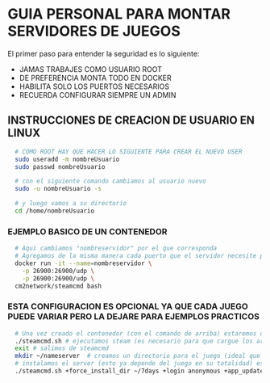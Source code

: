 # GUIA PERSONAL PARA MONTAR SERVIDORES DE JUEGOS

El primer paso para entender la seguridad es lo siguiente:

* JAMAS TRABAJES COMO USUARIO ROOT
* DE PREFERENCIA MONTA TODO EN DOCKER
* HABILITA SOLO LOS PUERTOS NECESARIOS
* RECUERDA CONFIGURAR SIEMPRE UN ADMIN

## INSTRUCCIONES DE CREACION DE USUARIO EN LINUX
```sh
  # COMO ROOT HAY QUE HACER LO SIGUIENTE PARA CREAR EL NUEVO USER
  sudo useradd -m nombreUsuario
  sudo passwd nombreUsuario

  # con el siguiente comando cambiamos al usuario nuevo
  sudo -u nombreUsuario -s

  # y luego vamos a su directorio
  cd /home/nombreUsuario
```

### EJEMPLO BASICO DE UN CONTENEDOR
```sh
  # Aqui cambiamos "nombreservidor" por el que corresponda
  # Agregamos de la misma manera cada puerto que el servidor necesite para su correcto funcionamiento (depende del juego)
  docker run -it --name=nombreservidor \
    -p 26900:26900/udp \
    -p 26900:26900/udp \
  cm2network/steamcmd bash
```

### ESTA CONFIGURACION ES OPCIONAL YA QUE CADA JUEGO PUEDE VARIAR PERO LA DEJARE PARA EJEMPLOS PRACTICOS
```sh
  # Una vez creado el contenedor (con el comando de arriba) estaremos dentro de el mismo
  ./steamcmd.sh # ejecutamos steam (es necesario para que cargue los archivos de Steam)
  exit # salimos de steamcmd
  mkdir ~/nameserver  # creamos un directorio para el juego (ideal que tenga el nombre del juego)
  # instalamos el server (esto ya depende del juego en su totalidad) este es un ejemplo de un juego de 7 days to die
  ./steamcmd.sh +force_install_dir ~/7days +login anonymous +app_update 294420 validate +quit
```